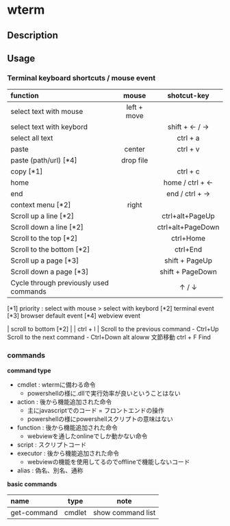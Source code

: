 # wterm

## Description

## Usage

### Terminal keyboard shortcuts / mouse event

| function                               | mouse       | shotcut-key       |
| :--                                    | :--:        | :--:              |
| select text with mouse                 | left + move |                   |
| select text with keybord               |             | shift + ← / →     |
| select all text                        |             | ctrl + a          |
| paste                                  | center      | ctrl + v          |
| paste (path/url)     [*4]              | drop file   |                   |
| copy [*1]                              |             | ctrl + c          |
| home                                   |             | home / ctrl + ←   |
| end                                    |             | end  / ctrl + →   |
| context menu         [*2]              | right       |                   |
| Scroll up a line     [*2]              |             | ctrl+alt+PageUp   |
| Scroll down a line   [*2]              |             | ctrl+alt+PageDown |
| Scroll to the top    [*2]              |             | ctrl+Home         |
| Scroll to the bottom [*2]              |             | ctrl+End          |
| Scroll up a page     [*3]              |             | shift + PageUp    |
| Scroll down a page   [*3]              |             | shift + PageDown  |
| Cycle through previously used commands |             | ↑ / ↓             |

[*1] priority : select with mouse > select with keybord 
[*2] terminal event
[*3] browser default event
[*4] webview event

| scroll to bottom [*2]                  |             | ctrl + l        |
Scroll to the previous command - Ctrl+Up
Scroll to the next command - Ctrl+Down
alt aloww 文節移動
ctrl + F   Find

### commands

**command type**

- cmdlet   : wtermに備わる命令
  - powershellの様に.dllで実行効率が良いということはない
- action   : 後から機能追加された命令
  - 主にjavascriptでのコード = フロントエンドの操作
  - powershellの様にpowershellスクリプトの意味はない
- function : 後から機能追加された命令
  - webviewを通したonlineでしか動かない命令
- script   : スクリプトコード
- executor : 後から機能追加された命令
  - webviewの機能を使用してるのでofflineで機能しないコード
- alias    : 偽名、別名、通称

**basic commands**

| name                                 | type        | note              |
| :--                                  | :--:        | :--:              |
| get-command                          | cmdlet      | show command list |

